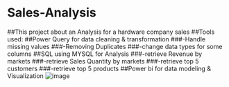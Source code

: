 # Sales-Analysis
##This project about an Analysis for a hardware company sales
##Tools used:
##Power Query for data cleaning & transformation
###-Handle missing values
###-Removing Duplicates
###-change data types for some columns
##SQL using MYSQL for Analysis
###-retrieve Revenue by markets
###-retrieve Sales Quantity by markets
###-retrieve top 5 customers
###-retrieve top 5 products
##Power bi for data modeling & Visualization
![image](https://github.com/shroukMohamedAlaa/Sales-Analysis/assets/101405248/cc2f5ffd-f0dc-43ac-8bbc-fa431ef9a1b8)
